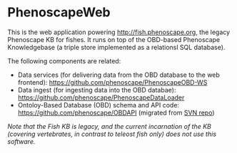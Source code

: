 # PhenoscapeWeb

This is the web application powering http://fish.phenoscape.org, the legacy Phenoscape KB for fishes. It runs on top of the OBD-based Phenoscape Knowledgebase (a triple store implemented as a relationsl SQL database).

The following components are related:
* Data services (for delivering data from the OBD database to the web frontend): https://github.com/phenoscape/PhenoscapeOBD-WS
* Data ingest (for ingesting data into the OBD databae): https://github.com/phenoscape/PhenoscapeDataLoader
* Ontoloy-Based Database (OBD) schema and API code: https://github.com/phenoscape/OBDAPI (migrated from [SVN repo](https://sourceforge.net/p/obo/svn/HEAD/tree/OBDAPI/))

_Note that the Fish KB is legacy, and the current incarnation of the KB (covering vertebrates, in contrast to teleost fish only) does not use this software._ 
